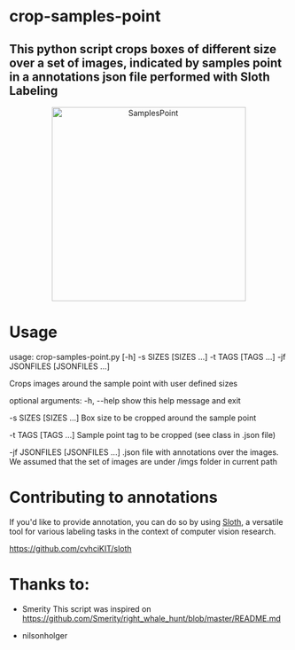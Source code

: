 # crop-samples-point
## This python script crops boxes of different size over a set of images, indicated by samples point in a annotations json file performed with Sloth Labeling

<p align="center">
  <img src="https://user-images.githubusercontent.com/16541529/30553977-487e6142-9c79-11e7-8053-5d155086f298.png" alt="SamplesPoint" width="350px" />
</p>

# Usage 
usage: crop-samples-point.py [-h] -s SIZES [SIZES ...] -t TAGS [TAGS ...] -jf
                             JSONFILES [JSONFILES ...]

Crops images around the sample point with user defined sizes

optional arguments:
  -h, --help            show this help message and exit
  
  -s SIZES [SIZES ...]  Box size to be cropped around the sample point
  
  -t TAGS [TAGS ...]    Sample point tag to be cropped (see class in .json
                        file)
                        
  -jf JSONFILES [JSONFILES ...]
                        .json file with annotations over the images. We
                        assumed that the set of images are under /imgs folder
                        in current path

# Contributing to annotations

If you'd like to provide annotation, you can do so by using [Sloth](http://sloth.readthedocs.org/en/latest/), a versatile tool for various labeling tasks in the context of computer vision research.

https://github.com/cvhciKIT/sloth

# Thanks to:
+ Smerity
This script was inspired on https://github.com/Smerity/right_whale_hunt/blob/master/README.md

+ nilsonholger

